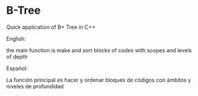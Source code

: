 # B-Tree

Quick application of B+ Tree in C++

English:

the main function is make and sort blocks of codes with scopes and levels of depth

Español: 

La función principal es hacer y ordenar bloques de códigos con ámbitos y niveles de profundidad
